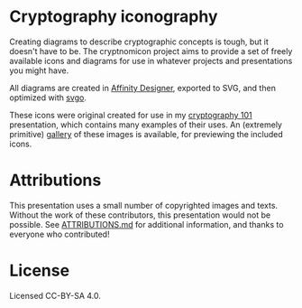# Cryptography iconography

Creating diagrams to describe cryptographic concepts is tough, but it doesn't have to be.  The cryptnomicon project aims to provide a set of freely available icons and diagrams for use in whatever projects and presentations you might have.

All diagrams are created in [Affinity Designer](https://affinity.serif.com/en-us/designer/), exported to SVG, and then optimized with [svgo](https://github.com/svg/svgo).

These icons were original created for use in my [cryptography 101](https://marumari.github.io/crypto-presentation/#/) presentation, which contains many examples of their uses. An (extremely primitive) [gallery](https://marumari.github.io/cryptnomicon/) of these images is available, for previewing the included icons.

# Attributions

This presentation uses a small number of copyrighted images and texts. Without the work of these contributors, this presentation would not be possible. See [ATTRIBUTIONS.md](ATTRIBUTIONS.md) for additional information, and thanks to everyone who contributed!

# License

Licensed CC-BY-SA 4.0.
